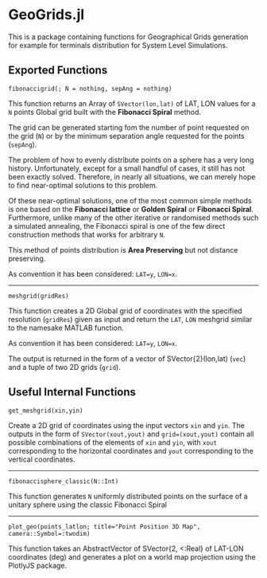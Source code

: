# GeoGrids.jl

This is a package containing functions for Geographical Grids generation for example for terminals distribution for System Level Simulations.

## Exported Functions

    fibonaccigrid(; N = nothing, sepAng = nothing)

This function returns an Array of `SVector(lon,lat)` of LAT, LON values for a `N` points Global grid built with the **Fibonacci Spiral** method.

The grid can be generated starting fom the number of point requested on the grid (`N`) or by the minimum separation angle requested for the points (`sepAng`).


The problem of how to evenly distribute points on a sphere has a very long history. Unfortunately, except for a small handful of cases, it still has not been exactly solved. Therefore, in nearly all situations, we can merely hope to find near-optimal solutions to this problem.

Of these near-optimal solutions, one of the most common simple methods is one based on the **Fibonacci lattice** or **Golden Spiral** or **Fibonacci Spiral**. Furthermore, unlike many of the other iterative or randomised methods such a simulated annealing, the Fibonacci spiral is one of the few direct construction methods that works for arbitrary `N`.

This method of points distribution is **Area Preserving** but not distance preserving.

As convention it has been considered: `LAT=y`, `LON=x`.

---

	meshgrid(gridRes)

This function creates a 2D Global grid of coordinates with the specified resolution (`gridRes`) given as input and return the `LAT`, `LON` meshgrid similar to the namesake MATLAB function.

As convention it has been considered: `LAT=y`, `LON=x`.

The output is returned in the form of a vector of SVector{2}(lon,lat) (`vec`) and a tuple of two 2D grids (`grid`).

## Useful Internal Functions

    get_meshgrid(xin,yin)

Create a 2D grid of coordinates using the input vectors `xin` and `yin`.
The outputs in the form of `SVector(xout,yout)` and `grid=(xout,yout)` contain all possible combinations of the elements of `xin` and `yin`, with `xout` corresponding to the horizontal coordinates and `yout` corresponding to the vertical coordinates.

---

    fibonaccisphere_classic(N::Int)
	
This function generates `N` uniformly distributed points on the surface of a unitary sphere using the classic Fibonacci Spiral

---

    plot_geo(points_latlon; title="Point Position 3D Map", camera::Symbol=:twodim)

This function takes an AbstractVector of SVector{2, <:Real} of LAT-LON coordinates (deg) and generates a plot on a world map projection using the PlotlyJS package.

